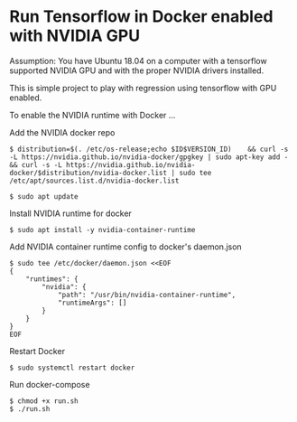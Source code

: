 # Run Tensorflow in Docker enabled with NVIDIA GPU

Assumption: You have Ubuntu 18.04 on a computer with a tensorflow supported NVIDIA GPU and with the proper NVIDIA drivers installed.

This is simple project to play with regression using tensorflow with GPU enabled.

To enable the NVIDIA runtime with Docker ...

Add the NVIDIA docker repo
```
$ distribution=$(. /etc/os-release;echo $ID$VERSION_ID)    && curl -s -L https://nvidia.github.io/nvidia-docker/gpgkey | sudo apt-key add -    && curl -s -L https://nvidia.github.io/nvidia-docker/$distribution/nvidia-docker.list | sudo tee /etc/apt/sources.list.d/nvidia-docker.list
```

```
$ sudo apt update
```

Install NVIDIA runtime for docker
```
$ sudo apt install -y nvidia-container-runtime
```

Add NVIDIA container runtime config to docker's daemon.json
```
$ sudo tee /etc/docker/daemon.json <<EOF
{
    "runtimes": {
        "nvidia": {
            "path": "/usr/bin/nvidia-container-runtime",
            "runtimeArgs": []
        }
    }
}
EOF
```

Restart Docker
```
$ sudo systemctl restart docker
```

Run docker-compose
```
$ chmod +x run.sh
$ ./run.sh
```
